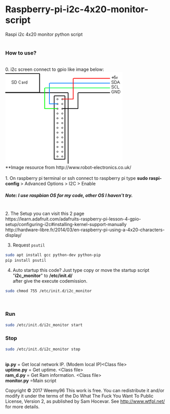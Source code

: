 # Raspberry-pi-i2c-4x20-monitor-script
Raspi i2c 4x20 monitor python script
</br>
</br>
### How to use?
</br>
0. i2c screen connect to gpio like image below:
</br>
<img src="https://github.com/Weemy96/raspberry-pi-i2c-python-script/raw/master/rpi-i2c-pins.png"/>
</br>
**Image resource from http://www.robot-electronics.co.uk/
</br>
</br>
1. On raspberry pi terminal or ssh connect to raspberry pi type <b>sudo raspi-config</b> > Advanced Options > I2C > Enable
<h5>Note: I use raspbian OS for my code, other OS I haven't try.</h5>
</br>
2. The Setup you can visit this 2 page 
   </br>https://learn.adafruit.com/adafruits-raspberry-pi-lesson-4-gpio-setup/configuring-i2c#installing-kernel-support-manually
   </br>http://hardware-libre.fr/2014/03/en-raspberry-pi-using-a-4x20-characters-display/
</br>

3. Request <code>psutil</code>
```sh
sudo apt install gcc python-dev python-pip
pip install psutil
```
4. Auto startup this code? Just type copy or move the startup script "<b>i2c_monitor</b>" to <b>/etc/init.d/</b>
</br> after give the execute codemission.</br>
```sh
sudo chmod 755 /etc/init.d/i2c_monitor
```
</br>

### Run
```sh
sudo /etc/init.d/i2c_monitor start
```

### Stop
```sh
sudo /etc/init.d/i2c_monitor stop
```

</br><b>ip.py</b> = Get local network IP. (Modem local IP)&lt;Class file&gt;
</br><b>uptime.py</b> = Get uptime. &lt;Class file&gt;
</br><b>ram_d.py</b> = Get Ram information. &lt;Class file&gt;
</br><b>monitor.py</b> =Main script


Copyright © 2017 Weemy96
This work is free. You can redistribute it and/or modify it under the
terms of the Do What The Fuck You Want To Public License, Version 2,
as published by Sam Hocevar. See http://www.wtfpl.net/ for more details.